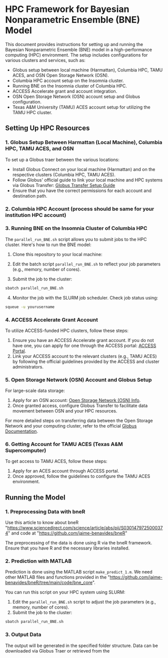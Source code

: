 # HPC Framework for Bayesian Nonparametric Ensemble (BNE) Model

This document provides instructions for setting up and running the Bayesian Nonparametric Ensemble (BNE) model in a high-performance computing (HPC) environment. The setup includes configurations for various clusters and services, such as:

* Globus setup between local machine (Harmattan), Columbia HPC, TAMU ACES, and OSN Open Storage Network (OSN).
* Columbia HPC account setup on the Insomnia cluster.
* Running BNE on the Insomnia cluster of Columbia HPC.
* ACCESS Accelerate grant and account integration.
* OSN Open Storage Network (OSN) account setup and Globus configuration.
* Texas A\&M University (TAMU) ACES account setup for utilizing the TAMU HPC cluster.



## Setting Up HPC Resources

### 1. Globus Setup Between Harmattan (Local Machine), Columbia HPC, TAMU ACES, and OSN

To set up a Globus traer between the various locations:

* Install Globus Connect on your local machine (Harmattan) and on the respective clusters (Columbia HPC, TAMU ACES).
* Follow Globus' official guide to link your local machine and HPC systems via Globus Transfer: [Globus Transfer Setup Guide](https://www.globus.org/globus-connect)
* Ensure that you have the correct permissions for each account and destination path.

### 2. Columbia HPC Account (process should be same for your institution HPC account)



### 3. Running BNE on the Insomnia Cluster of Columbia HPC

The `parallel_run_BNE.sh` script allows you to submit jobs to the HPC cluster. Here's how to run the BNE model:

1. Clone this repository to your local machine:

2. Edit the batch script `parallel_run_BNE.sh` to reflect your job parameters (e.g., memory, number of cores).

3. Submit the job to the cluster:

```bash
sbatch parallel_run_BNE.sh
```

4. Monitor the job with the SLURM job scheduler. Check job status using:

```bash
squeue -u yourusername
```

### 4. ACCESS Accelerate Grant Account

To utilize ACCESS-funded HPC clusters, follow these steps:

1. Ensure you have an ACCESS Accelerate grant account. If you do not have one, you can apply for one through the ACCESS portal: [ACCESS Portal](https://access-ci.org/).
2. Link your ACCESS account to the relevant clusters (e.g., TAMU ACES) by following the official guidelines provided by the ACCESS and cluster administrators.

### 5. Open Storage Network (OSN) Account and Globus Setup

For large-scale data storage:

1. Apply for an OSN account: [ Open Storage Network (OSN) Info](https://access-ci.org/).
2. Once granted access, configure Globus Transfer to facilitate data movement between OSN and your HPC resources.

For more detailed steps on transferring data between the Open Storage Network and your computing cluster, refer to the official [Globus Documentation](https://www.globus.org/documentation).

### 6. Getting Account for TAMU ACES (Texas A\&M Supercomputer)

To get access to TAMU ACES, follow these steps:

1. Apply for an ACES account through ACCESS portal.
2. Once approved, follow the guidelines to configure the TAMU ACES environment.



## Running the Model

### 1. Preprocessing Data with bneR 

Use this article to know about bneR "https://www.sciencedirect.com/science/article/abs/pii/S0301479725000374" and code at "https://github.com/jaime-benavides/bneR"

The preprocessing of the data is done using R via the bneR framework. Ensure that you have R and the necessary libraries installed.

### 2. Prediction with MATLAB

Prediction is done using the MATLAB script `make_predict_1.m`. We need other MATLAB files and functions provided in the "https://github.com/jaime-benavides/bneR/tree/main/code/bne_core".

You can run this script on your HPC system using SLURM:

1. Edit the `parallel_run_BNE.sh` script to adjust the job parameters (e.g., memory, number of cores).
2. Submit the job to the cluster:

```bash
sbatch parallel_run_BNE.sh
```

### 3. Output Data

The output will be generated in the specified folder structure. Data can be downloaded via Globus Traer or retrieved from the 
